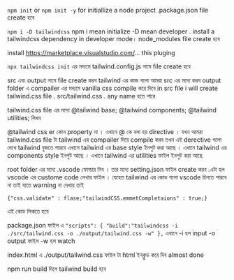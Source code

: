 `npm init` or `npm init -y`
for initiallize a node project .package.json file create হবে

`npm i -D tailwindcss`
npm i mean initialize -D mean developer . install a tailwindcss dependency in developer mode। node_modules file create হবে

install https://marketplace.visualstudio.com/... this pluging

`npx tailwindcss init`
এর মদ্যমে tailwind.config.js নামে file create হবে

src এবং output নামে file create করব
tailwind এর কাজ গলো আমরা src এর মদ্যে করব
output folder এ compailer এর মদ্যমে vanilla css compile করে দিবে
in src file i will create tailwind.css file . src/tailwind.css . any name হতে পারে

tailwind.css file এর মদ্যে
@tailwind base;
@tailwind components;
@tailwind utilities;
লিখব

@tailwind css er কোন property না । এখানে @ কে বলা হয় directive । যখন আমরা tailwind.css file টা tailwind এর compailer দিয়ে compile করব তখন এই derective গলো দেখে tailwind বুজতে পারবে এখানে tailwind এর base style ইনপুট করা আছে । এখানে tailwind এর components style ইনপুট আছে । এখানে tailwind এর utilities ফাইল ইনপুট করা আছে

root folder এর মদ্যে .vscode ফোল্ডার নিব । তার মদ্যে setting.json ফাইল create করব .এটা হল vscode এর custome code লেখার ফাইল । যেহেত tailwind এর কোড গলো vscode চিনতে পারবে না তাই যাতে warning না দেখায় তাই

`{"css.validate" : flase;"tailwindCSS.emmetCompletaions" : true;}`

এই কোড লিকতে হবে

package.json ফাইল এ
`"scripts": {
"build":"tailwindcss -i ./src/tailwind.css -o ./output/tailwind.css -w"
},`
এখানে -i হল input -o output ফাইল -w হল watch

index.html এ ./output/tailwind.css ফাইল টা html ইনক্লুড করে দিব
almost done

npm run build দিলে tailwind build হবে
